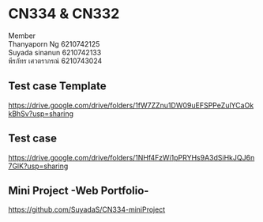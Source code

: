 # CN334 & CN332 #
Member <br />
Thanyaporn Ng 6210742125 <br />
Suyada sinanun 6210742133 <br />
พีรภัทร เศวตราภรณ์ 6210743024 <br />

## Test case Template ##
https://drive.google.com/drive/folders/1fW7ZZnu1DW09uEFSPPeZulYCaOkkBhSv?usp=sharing <br />

## Test case ##
https://drive.google.com/drive/folders/1NHf4FzWi1pPRYHs9A3dSiHkJQJ6n7GlK?usp=sharing <br />

## Mini Project -Web Portfolio- ##
https://github.com/SuyadaS/CN334-miniProject
